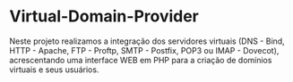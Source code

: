 # Virtual-Domain-Provider

Neste projeto realizamos a integração dos servidores virtuais (DNS - Bind, HTTP - Apache, FTP - Proftp, SMTP - Postfix, POP3 ou IMAP - Dovecot), acrescentando uma interface WEB em PHP para a criação de domínios virtuais e seus usuários.